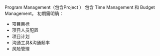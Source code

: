 Program Management（包含Project ） 包含 Time Management 和 Budget Management。
初期需明确：
- 项目目标
- 项目人员配置
- 项目计划
- 沟通工具&沟通频率
- 风险管理